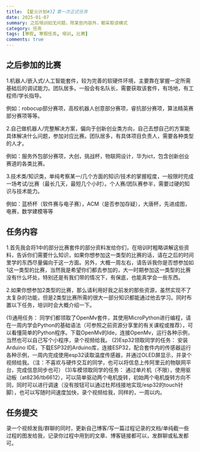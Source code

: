 ```yaml
---
title: 【星火计划#3】第一次正式任务
date: 2025-01-07
summary: 之后培训如无问题，除某些内容外，都采取该模式
category: 任务
tags: [寒假, 寒假任务, 培训, 比赛]
comments: true
---
```


## 之后参加的比赛

1.机器人/嵌入式/人工智能套件，较为完善的软硬件环境，主要靠在掌握一定所需基础后的调试能力。团队居多。一般会有名队长，需要获取该套件，有场地，有工程师/学长指导。

例如：robocup部分赛项，高校机器人创意部分赛项，睿抗部分赛项，算法精英赛部分赛项等等。

2.自己做机器人/完整解决方案，偏向于创新创业类方向，自己去想自己的方案能具体解决什么问题，参加对应比赛。团队居多，有具体项目负责人，需要各种类型的人才。

例如：服务外包部分赛项，大创，挑战杯，物联网设计，华为ict，包含创新创业赛道的各类比赛。

3.技术类/知识类，单纯考察某一/几个方面的知识/技术的掌握程度，一般限时完成一场考试/比赛（最长几天，最短几个小时）。个人赛/团队赛参半，需要过硬的知识与技术能力。

例如：蓝桥杯（软件赛与电子赛），ACM（是否参加存疑），大唐杯，先进成图，电赛，数学建模等等

## 任务内容

1.首先我会将1中的部分比赛套件的部分资料发给你们，在培训时粗略讲解这些资料，告诉你们需要什么知识，如果你想参加这一类型的比赛的话，请在之后的时间里学的东西尽量偏向于这一方面。另外，大概一周左右，请告诉我你是否想参加如1这一类型的比赛，当然我是希望你们都去参加的，大一时期参加这一类型的比赛没有什么坏处，特别还是有我们带的情况下，有保底，也能真学会一些东西。

2.如果你想参加2类型的比赛，那么请利用好我之前发的那些资源，虽然实现不了太复杂的功能，但是2类型比赛所需的很大一部分知识都能通过他去学习。同时布置以下任务，培训时会大概介绍一下。

(1)通用任务：
同学们都领取了OpenMv套件，其使用MicroPython进行编程，请在一周内学会Python的基础语法（可参照之前资源分享里的有关课程或推荐），可以看懂简单的Python程序。下载OpenMv的Ide，连接OpenMv，运行各种示例，当然也可以自己写个小程序，录个视频给我。
(2)Esp32领取同学的任务：
安装Arduino IDE，下载ESP32的Arduino库，连接ESP32，配合套件内的传感器运行各种示例，一周内完成使用esp32读取温度传感器，并通过OLED屏显示，并录个视频给我。（注：不喜欢与硬件交互的同学，也可以将信息上传阿里云的物联网平台，完成信息同步也可）
(3)车模领取同学的任务：
通过单片机（不限），使用驱动板（at8236/tb6612），可以简单驱动两个电机旋转，初始两个电机旋转方向不同，同时可以进行调速（没有按钮可以通过杜邦线接地实现/esp32的touch针脚），也可以写随时间速度加快，录个视频给我，同样的，一周以内。

## 任务提交

录一个视频发我/群聊的同时，更新自己博客/写一篇过程记录的文档/单纯截一些过程的图发给我，记录你过程中用到的文章、博客链接都可以，发群聊或私发都可。
